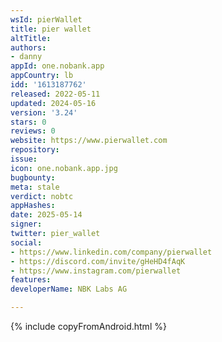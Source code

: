 ```yaml
---
wsId: pierWallet
title: pier wallet
altTitle: 
authors:
- danny
appId: one.nobank.app
appCountry: lb
idd: '1613187762'
released: 2022-05-11
updated: 2024-05-16
version: '3.24'
stars: 0
reviews: 0
website: https://www.pierwallet.com
repository: 
issue: 
icon: one.nobank.app.jpg
bugbounty: 
meta: stale
verdict: nobtc
appHashes: 
date: 2025-05-14
signer: 
twitter: pier_wallet
social:
- https://www.linkedin.com/company/pierwallet
- https://discord.com/invite/gHeHD4fAqK
- https://www.instagram.com/pierwallet
features: 
developerName: NBK Labs AG

---
```


{% include copyFromAndroid.html %}
